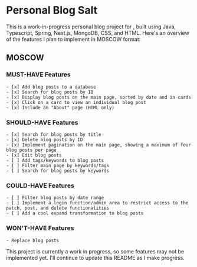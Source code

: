 # Personal Blog Salt

This is a work-in-progress personal blog project for <SALT>, 
built using Java, Typescript, Spring, Next.js, MongoDB, CSS, and HTML. 
Here's an overview of the features I plan to implement in MOSCOW format:


## MOSCOW

### MUST-HAVE Features

    - [x] Add blog posts to a database
    - [x] Search for blog posts by ID
    - [x] Display blog posts on the main page, sorted by date and in cards
    - [x] Click on a card to view an individual blog post
    - [x] Include an "About" page (HTML only)

### SHOULD-HAVE Features

    - [x] Search for blog posts by title
    - [x] Delete blog posts by ID
    - [x] Implement pagination on the main page, showing a maximum of four blog posts per page
    - [x] Edit blog posts
    - [ ] Add tags/keywords to blog posts
    - [ ] Filter main page by keywords/tags
    - [ ] Search for blog posts by keywords

### COULD-HAVE Features

    - [ ] Filter blog posts by date range
    - [ ] Implement a login function/admin area to restrict access to the patch, post, and delete functionalities
    - [ ] Add a cool expand transformation to blog posts

### WON'T-HAVE Features

    - Replace blog posts

This project is currently a work in progress, so some features may not be implemented yet. 
I'll continue to update this README as I make progress.
